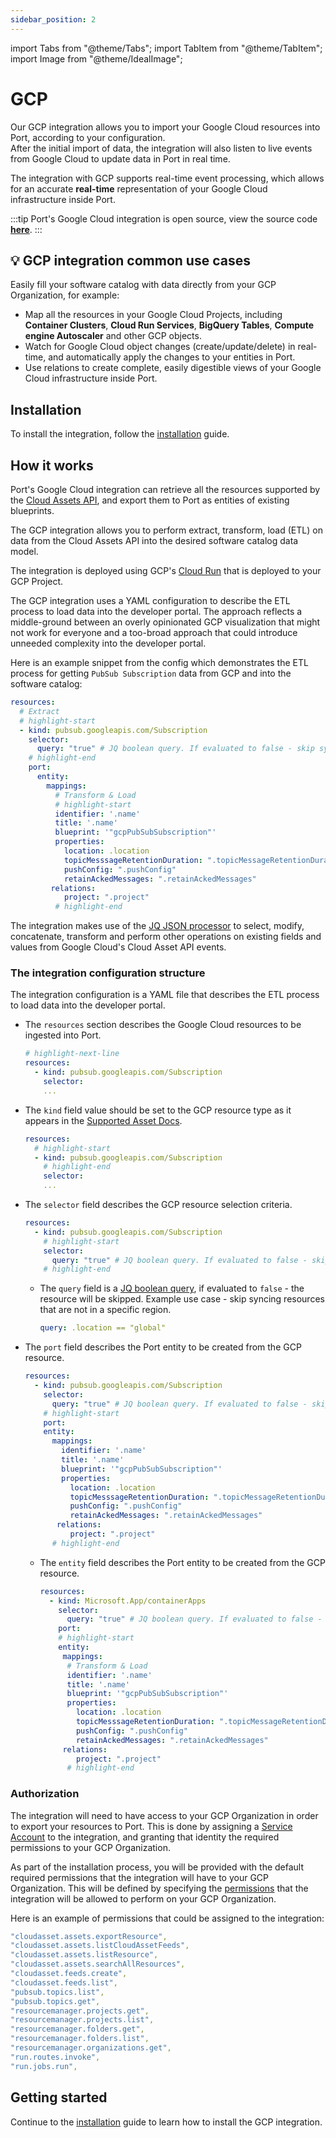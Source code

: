 ```yaml
---
sidebar_position: 2
---
```


import Tabs from "@theme/Tabs";
import TabItem from "@theme/TabItem";
import Image from "@theme/IdealImage";

# GCP

Our GCP integration allows you to import your Google Cloud resources into Port, according to your configuration.  
After the initial import of data, the integration will also listen to live events from Google Cloud to update data in Port in real time.  

The integration with GCP supports real-time event processing, which allows for an accurate **real-time** representation of your Google Cloud infrastructure inside Port.

:::tip
Port's Google Cloud integration is open source, view the source code [**here**](https://github.com/port-labs/ocean/tree/main/integrations/gcp).
:::

## 💡 GCP integration common use cases

Easily fill your software catalog with data directly from your GCP Organization, for example:  

- Map all the resources in your Google Cloud Projects, including **Container Clusters**, **Cloud Run Services**, **BigQuery Tables**, **Compute engine Autoscaler** and other GCP objects.
- Watch for Google Cloud object changes (create/update/delete) in real-time, and automatically apply the changes to your entities in Port.
- Use relations to create complete, easily digestible views of your Google Cloud infrastructure inside Port.

## Installation

To install the integration, follow the [installation](./installation.md) guide.  

## How it works

Port's Google Cloud integration can retrieve all the resources supported by the [Cloud Assets API](https://cloud.google.com/asset-inventory/docs/supported-asset-types), and export them to Port as entities of existing blueprints.

The GCP integration allows you to perform extract, transform, load (ETL) on data from the Cloud Assets API into the desired software catalog data model.

The integration is deployed using GCP's [Cloud Run](https://cloud.google.com/run?hl=en) that is deployed to your GCP Project.

The GCP integration uses a YAML configuration to describe the ETL process to load data into the developer portal. The approach reflects a middle-ground between an overly opinionated GCP visualization that might not work for everyone and a too-broad approach that could introduce unneeded complexity into the developer portal.

Here is an example snippet from the config which demonstrates the ETL process for getting `PubSub Subscription` data from GCP and into the software catalog:

```yaml showLineNumbers
resources:
  # Extract
  # highlight-start
  - kind: pubsub.googleapis.com/Subscription
    selector:
      query: "true" # JQ boolean query. If evaluated to false - skip syncing the object.
    # highlight-end
    port:
      entity:
        mappings:
          # Transform & Load
          # highlight-start
          identifier: '.name'
          title: '.name'
          blueprint: '"gcpPubSubSubscription"'
          properties:
            location: .location
            topicMesssageRetentionDuration: ".topicMessageRetentionDuration"
            pushConfig: ".pushConfig"
            retainAckedMessages: ".retainAckedMessages"
         relations:
            project: ".project"
          # highlight-end
```

The integration makes use of the [JQ JSON processor](https://stedolan.github.io/jq/manual/) to select, modify, concatenate, transform and perform other operations on existing fields and values from Google Cloud's Cloud Asset API events.

### The integration configuration structure

The integration configuration is a YAML file that describes the ETL process to load data into the developer portal.

- The `resources` section describes the Google Cloud resources to be ingested into Port.
  ```yaml showLineNumbers
  # highlight-next-line
  resources:
    - kind: pubsub.googleapis.com/Subscription
      selector:
      ...
  ```
- The `kind` field value should be set to the GCP resource type as it appears in the [Supported Asset Docs](https://cloud.google.com/asset-inventory/docs/supported-asset-types).
  ```yaml showLineNumbers
  resources:
    # highlight-start
    - kind: pubsub.googleapis.com/Subscription
      # highlight-end
      selector:
      ...
  ```
- The `selector` field describes the GCP resource selection criteria.

  ```yaml showLineNumbers
  resources:
    - kind: pubsub.googleapis.com/Subscription
      # highlight-start
      selector:
        query: "true" # JQ boolean query. If evaluated to false - skip syncing the object.
      # highlight-end
  ```

  - The `query` field is a [JQ boolean query](https://stedolan.github.io/jq/manual/#Basicfilters), if evaluated to `false` - the resource will be skipped. Example use case - skip syncing resources that are not in a specific region.
    ```yaml showLineNumbers
    query: .location == "global"
    ```

- The `port` field describes the Port entity to be created from the GCP resource.
  ```yaml showLineNumbers
  resources:
    - kind: pubsub.googleapis.com/Subscription
      selector:
        query: "true" # JQ boolean query. If evaluated to false - skip syncing the object.
      # highlight-start
      port:
      entity:
        mappings:
          identifier: '.name'
          title: '.name'
          blueprint: '"gcpPubSubSubscription"'
          properties:
            location: .location
            topicMesssageRetentionDuration: ".topicMessageRetentionDuration"
            pushConfig: ".pushConfig"
            retainAckedMessages: ".retainAckedMessages"
         relations:
            project: ".project"
        # highlight-end
  ```
  - The `entity` field describes the Port entity to be created from the GCP resource.
    ```yaml showLineNumbers
    resources:
      - kind: Microsoft.App/containerApps
        selector:
          query: "true" # JQ boolean query. If evaluated to false - skip syncing the object.
        port:
        # highlight-start
        entity:
         mappings:
          # Transform & Load
          identifier: '.name'
          title: '.name'
          blueprint: '"gcpPubSubSubscription"'
          properties:
            location: .location
            topicMesssageRetentionDuration: ".topicMessageRetentionDuration"
            pushConfig: ".pushConfig"
            retainAckedMessages: ".retainAckedMessages"
         relations:
            project: ".project"
          # highlight-end
    ```

### Authorization

The integration will need to have access to your GCP Organization in order to export your resources to Port.
This is done by assigning a [Service Account](https://cloud.google.com/iam/docs/service-account-overview) to the integration, and granting that identity the required permissions to your GCP Organization.

As part of the installation process, you will be provided with the default required permissions that the integration will have to your GCP Organization.
This will be defined by specifying the [permissions](https://cloud.google.com/iam/docs/service-account-overview#service-account-permissions) that the integration will be allowed to perform on your GCP Organization.

Here is an example of permissions that could be assigned to the integration:

```yaml showLineNumbers
"cloudasset.assets.exportResource",
"cloudasset.assets.listCloudAssetFeeds",
"cloudasset.assets.listResource",
"cloudasset.assets.searchAllResources",
"cloudasset.feeds.create",
"cloudasset.feeds.list",
"pubsub.topics.list",
"pubsub.topics.get",
"resourcemanager.projects.get",
"resourcemanager.projects.list",
"resourcemanager.folders.get",
"resourcemanager.folders.list",
"resourcemanager.organizations.get",
"run.routes.invoke",
"run.jobs.run",
```

## Getting started

Continue to the [installation](./installation.md) guide to learn how to install the GCP integration.
